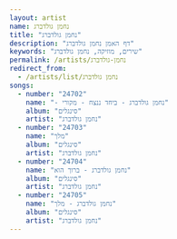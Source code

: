 ```yaml
---
layout: artist
name: נחמן גולדברג
title: "נחמן גולדברג"
description: "דף האמן נחמן גולדברג"
keywords: "שירים, מוזיקה, נחמן גולדברג"
permalink: /artists/נחמן-גולדברג
redirect_from:
  - /artists/list/נחמן גולדברג
songs:
  - number: "24702"
    name: "- נחמן גולדברג - ביחד ננצח - מקורי"
    album: "סינגלים"
    artist: "נחמן גולדברג"
  - number: "24703"
    name: "מלך"
    album: "סינגלים"
    artist: "נחמן גולדברג"
  - number: "24704"
    name: "נחמן גולדברג - ברוך הוא"
    album: "סינגלים"
    artist: "נחמן גולדברג"
  - number: "24705"
    name: "נחמן גולדברג - מלך"
    album: "סינגלים"
    artist: "נחמן גולדברג"
---
```


